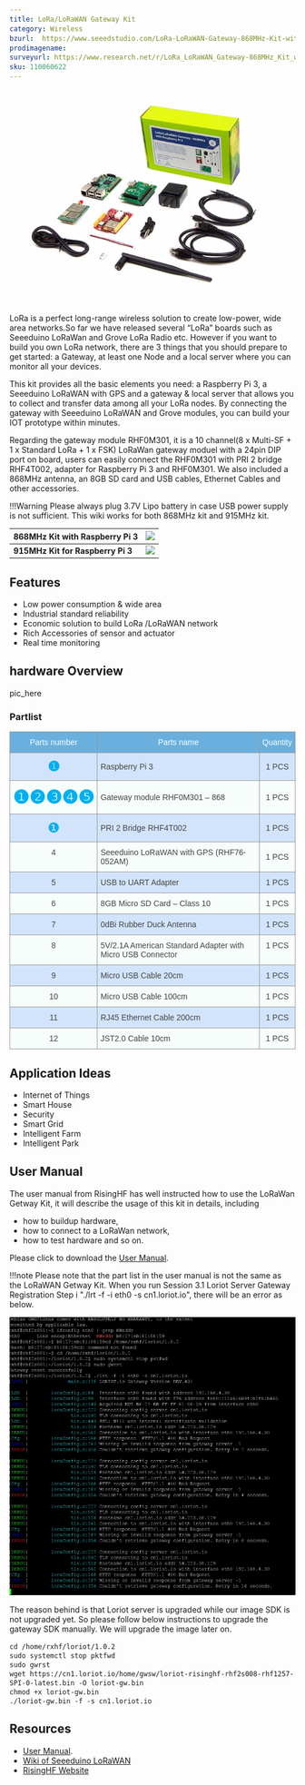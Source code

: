 ```yaml
---
title: LoRa/LoRaWAN Gateway Kit
category: Wireless
bzurl:  https://www.seeedstudio.com/LoRa-LoRaWAN-Gateway-868MHz-Kit-with-Raspberry-Pi-3-p-2823.html
prodimagename:
surveyurl: https://www.research.net/r/LoRa_LoRaWAN_Gateway-868MHz_Kit_with_Raspberry_Pi_3
sku: 110060622
---
```

![](https://github.com/SeeedDocument/LoRaWAN_Gateway-868MHz_Kit_with_Raspberry_Pi_3/raw/master/img/LoraWan%20Getway%20868MHz.jpg)

LoRa is a perfect long-range wireless solution to create low-power, wide area networks.So far we have released several “LoRa” boards such as Seeeduino LoRaWan and Grove LoRa Radio etc. However if you want to build you own LoRa network, there are 3 things   that you should prepare to get started: a Gateway, at least one Node and a local server where you can monitor all your devices.

This kit provides all the basic elements you need: a Raspberry Pi 3, a Seeeduino LoRaWAN with GPS and a gateway & local server that allows you to collect and transfer data among all your LoRa nodes. By connecting the gateway with Seeeduino LoRaWAN and Grove modules, you can build your IOT prototype within minutes.

Regarding the gateway module RHF0M301, it is a 10 channel(8 x Multi-SF + 1 x Standard LoRa + 1 x FSK) LoRaWan gateway moduel with a 24pin DIP port on board, users can easily connect the RHF0M301 with PRI 2 bridge RHF4T002, adapter for Raspberry Pi 3 and RHF0M301. We also included a 868MHz antenna, an 8GB SD card and USB cables, Ethernet Cables and other accessories.


!!!Warning
    Please always plug 3.7V Lipo battery in case USB power supply is not sufficient. This wiki works for both 868MHz kit and 915MHz kit.


|868MHz Kit with Raspberry Pi 3|[![](https://github.com/SeeedDocument/Seeed-WiKi/raw/master/docs/images/300px-Get_One_Now_Banner-ragular.png)](https://www.seeedstudio.com/LoRa-LoRaWAN-Gateway-868MHz-Kit-with-Raspberry-Pi-3-p-2823.html)|
|---|---|
|**915MHz Kit for Raspberry Pi 3**|[![](https://github.com/SeeedDocument/Seeed-WiKi/raw/master/docs/images/300px-Get_One_Now_Banner-ragular.png)](https://www.seeedstudio.com/LoRa%2FLoRaWAN-Gateway-915MHz-for-Raspberry-Pi-3-p-2821.html)|

## Features
- Low power consumption & wide area
- Industrial standard reliability
- Economic solution to build LoRa /LoRaWAN network
- Rich Accessories of sensor and actuator
- Real time monitoring

## hardware Overview


pic_here

### Partlist
<style type="text/css">
.tg  {border-collapse:collapse;border-spacing:0;border-color:#999;}
.tg td{font-family:Arial, sans-serif;font-size:14px;padding:10px 5px;border-style:solid;border-width:1px;overflow:hidden;word-break:normal;border-color:#999;color:#444;background-color:#F7FDFA;}
.tg th{font-family:Arial, sans-serif;font-size:14px;font-weight:normal;padding:10px 5px;border-style:solid;border-width:1px;overflow:hidden;word-break:normal;border-color:#999;color:#fff;background-color:#26ADE4;}
.tg .tg-s6z2{text-align:center}
.tg .tg-baqh{text-align:center;vertical-align:top}
.tg .tg-vn4c{background-color:#D2E4FC}
.tg .tg-0fxu{background-color:#6ab0de;vertical-align:top}
.tg .tg-j0tj{background-color:#D2E4FC;text-align:center;vertical-align:top}
.tg .tg-5hgy{background-color:#D2E4FC;text-align:center}
.tg .tg-yw4l{vertical-align:top}
.tg .tg-6k2t{background-color:#D2E4FC;vertical-align:top}
</style>
<table class="tg">
  <tr>
    <th class="tg-0fxu">Parts number</th>
    <th class="tg-0fxu">Parts name</th>
    <th class="tg-0fxu">Quantity</th>
  </tr>
  <tr>
    <td class="tg-j0tj"><font face="" size=5 font color="00b0f0"><B>❶</B></font></td>
    <td class="tg-vn4c">Raspberry Pi 3</td>
    <td class="tg-5hgy">1 PCS</td>
  </tr>
  <tr>
    <td class="tg-baqh"><font face="" size=6 font color="00b0f0"><B>❶❷❸❹❺</B></font></td>
    <td class="tg-031e">Gateway module RHF0M301 – 868</td>
    <td class="tg-s6z2">1 PCS</td>
  </tr>
  <tr>
    <td class="tg-j0tj"><font face="" size=5 font color="00b0f0">❶</font></td>
    <td class="tg-vn4c">PRI 2 Bridge RHF4T002</td>
    <td class="tg-5hgy">1 PCS</td>
  </tr>
  <tr>
    <td class="tg-baqh">4</td>
    <td class="tg-031e">Seeeduino LoRaWAN with GPS (RHF76-052AM)</td>
    <td class="tg-s6z2">1 PCS</td>
  </tr>
  <tr>
    <td class="tg-j0tj">5</td>
    <td class="tg-vn4c">USB to UART Adapter</td>
    <td class="tg-5hgy">1 PCS</td>
  </tr>
  <tr>
    <td class="tg-baqh">6</td>
    <td class="tg-031e">8GB Micro SD Card – Class 10</td>
    <td class="tg-s6z2">1 PCS</td>
  </tr>
  <tr>
    <td class="tg-j0tj">7</td>
    <td class="tg-vn4c">0dBi Rubber Duck Antenna</td>
    <td class="tg-5hgy">1 PCS</td>
  </tr>
  <tr>
    <td class="tg-baqh">8</td>
    <td class="tg-yw4l">5V/2.1A American Standard Adapter with Micro USB Connector</td>
    <td class="tg-baqh">1 PCS</td>
  </tr>
  <tr>
    <td class="tg-j0tj">9</td>
    <td class="tg-6k2t">Micro USB Cable 20cm</td>
    <td class="tg-j0tj">1 PCS</td>
  </tr>
  <tr>
    <td class="tg-baqh">10</td>
    <td class="tg-yw4l">Micro USB Cable 100cm</td>
    <td class="tg-baqh">1 PCS</td>
  </tr>
  <tr>
    <td class="tg-j0tj">11</td>
    <td class="tg-6k2t">RJ45 Ethernet Cable 200cm</td>
    <td class="tg-j0tj">1 PCS</td>
  </tr>
  <tr>
    <td class="tg-baqh">12</td>
    <td class="tg-yw4l">JST2.0 Cable 10cm</td>
    <td class="tg-baqh">1 PCS</td>
  </tr>
</table>




## Application Ideas
- Internet of Things
- Smart House
- Security
- Smart Grid
- Intelligent Farm
- Intelligent Park

## User Manual
The user manual from RisingHF has well instructed how to use the LoRaWan Getway Kit, it will describe the usage of this kit in details, including
-  how to buildup hardware,
-  how to connect to a LoRaWan network,
-  how to test hardware and so on.

Please click to download the [User Manual](https://github.com/SeeedDocument/LoRaWAN_Gateway-868MHz_Kit_with_Raspberry_Pi_3/raw/master/res/%5BRHF-UM01649%5DIoT%20Discovery%20User%20Manual-seeed-v2.1.pdf).

!!!note
    Please note that the part list in the user manual is not the same as the LoRaWAN Getway Kit. When you run Session 3.1 Loriot Server Gateway Registration Step i "./lrt -f -i eth0 -s cn1.loriot.io", there will be an error as below.

![](https://github.com/SeeedDocument/LoRaWAN_Gateway-868MHz_Kit_with_Raspberry_Pi_3/raw/master/img/Gateway_error.jpg)

The reason behind is that Loriot server is upgraded while our image SDK is not upgraded yet. So please follow below instructions to upgrade the gateway SDK manually. We will upgrade the image later on.

```
cd /home/rxhf/loriot/1.0.2
sudo systemctl stop pktfwd
sudo gwrst
wget https://cn1.loriot.io/home/gwsw/loriot-risinghf-rhf2s008-rhf1257-SPI-0-latest.bin -O loriot-gw.bin
chmod +x loriot-gw.bin
./loriot-gw.bin -f -s cn1.loriot.io

```

## Resources
- [User Manual](https://github.com/SeeedDocument/LoRaWAN_Gateway-868MHz_Kit_with_Raspberry_Pi_3/raw/master/res/%5BRHF-UM01649%5DIoT%20Discovery%20User%20Manual-seeed-v2.1.pdf).
- [Wiki of Seeeduino LoRaWAN](/Seeeduino_LoRAWAN/)
- [RisingHF Website](http://www.risinghf.com/product/risinghf-iot-dicovery/?lang=en)
